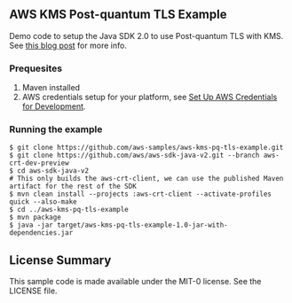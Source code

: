 ## AWS KMS Post-quantum TLS Example

Demo code to setup the Java SDK 2.0 to use Post-quantum TLS with KMS. See [this blog post](https://aws.amazon.com/blogs/security/using-post-quantum-tls-with-kms/) for more info.

### Prequesites
1. Maven installed
1. AWS credentials setup for your platform, see [Set Up AWS Credentials for Development](https://docs.aws.amazon.com/sdk-for-java/v2/developer-guide/setup-credentials.html).
### Running the example
```$bash
$ git clone https://github.com/aws-samples/aws-kms-pq-tls-example.git
$ git clone https://github.com/aws/aws-sdk-java-v2.git --branch aws-crt-dev-preview
$ cd aws-sdk-java-v2
# This only builds the aws-crt-client, we can use the published Maven artifact for the rest of the SDK
$ mvn clean install --projects :aws-crt-client --activate-profiles quick --also-make
$ cd ../aws-kms-pq-tls-example
$ mvn package
$ java -jar target/aws-kms-pq-tls-example-1.0-jar-with-dependencies.jar
```
## License Summary

This sample code is made available under the MIT-0 license. See the LICENSE file.
